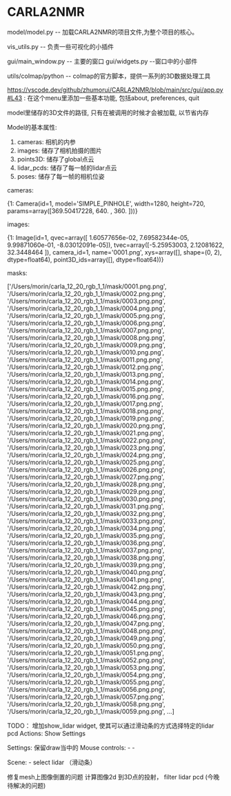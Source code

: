 # CARLA2NMR


model/model.py -- 加载CARLA2NMR的项目文件,为整个项目的核心。

vis_utils.py -- 负责一些可视化的小插件

gui/main_window.py -- 主要的窗口
gui/widgets.py --窗口中的小部件

utils/colmap/python -- colmap的官方脚本，提供一系列的3D数据处理工具

https://vscode.dev/github/zhumorui/CARLA2NMR/blob/main/src/gui/app.py#L43 : 在这个menu里添加一些基本功能, 包括about, preferences, quit


model里储存的3D文件的路径, 只有在被调用的时候才会被加载, 以节省内存

Model的基本属性:
1. cameras: 相机的内参
2. images: 储存了相机拍摄的图片
3. points3D: 储存了global点云
4. lidar_pcds: 储存了每一帧的lidar点云
5. poses: 储存了每一帧的相机位姿


cameras:

{1: Camera(id=1, model='SIMPLE_PINHOLE', width=1280, height=720, params=array([369.50417228, 640.        , 360.        ]))}


images: 

{1: Image(id=1, qvec=array([ 1.60577656e-02,  7.69582344e-05,  9.99871060e-01, -8.03012091e-05]), tvec=array([-5.25953003,  2.12081622, 32.3448464 ]), camera_id=1, name='0001.png', xys=array([], shape=(0, 2), dtype=float64), point3D_ids=array([], dtype=float64))}

masks: 

['/Users/morin/carla_12_20_rgb_1_1/mask/0001.png.png', '/Users/morin/carla_12_20_rgb_1_1/mask/0002.png.png', '/Users/morin/carla_12_20_rgb_1_1/mask/0003.png.png', '/Users/morin/carla_12_20_rgb_1_1/mask/0004.png.png', '/Users/morin/carla_12_20_rgb_1_1/mask/0005.png.png', '/Users/morin/carla_12_20_rgb_1_1/mask/0006.png.png', '/Users/morin/carla_12_20_rgb_1_1/mask/0007.png.png', '/Users/morin/carla_12_20_rgb_1_1/mask/0008.png.png', '/Users/morin/carla_12_20_rgb_1_1/mask/0009.png.png', '/Users/morin/carla_12_20_rgb_1_1/mask/0010.png.png', '/Users/morin/carla_12_20_rgb_1_1/mask/0011.png.png', '/Users/morin/carla_12_20_rgb_1_1/mask/0012.png.png', '/Users/morin/carla_12_20_rgb_1_1/mask/0013.png.png', '/Users/morin/carla_12_20_rgb_1_1/mask/0014.png.png', '/Users/morin/carla_12_20_rgb_1_1/mask/0015.png.png', '/Users/morin/carla_12_20_rgb_1_1/mask/0016.png.png', '/Users/morin/carla_12_20_rgb_1_1/mask/0017.png.png', '/Users/morin/carla_12_20_rgb_1_1/mask/0018.png.png', '/Users/morin/carla_12_20_rgb_1_1/mask/0019.png.png', '/Users/morin/carla_12_20_rgb_1_1/mask/0020.png.png', '/Users/morin/carla_12_20_rgb_1_1/mask/0021.png.png', '/Users/morin/carla_12_20_rgb_1_1/mask/0022.png.png', '/Users/morin/carla_12_20_rgb_1_1/mask/0023.png.png', '/Users/morin/carla_12_20_rgb_1_1/mask/0024.png.png', '/Users/morin/carla_12_20_rgb_1_1/mask/0025.png.png', '/Users/morin/carla_12_20_rgb_1_1/mask/0026.png.png', '/Users/morin/carla_12_20_rgb_1_1/mask/0027.png.png', '/Users/morin/carla_12_20_rgb_1_1/mask/0028.png.png', '/Users/morin/carla_12_20_rgb_1_1/mask/0029.png.png', '/Users/morin/carla_12_20_rgb_1_1/mask/0030.png.png', '/Users/morin/carla_12_20_rgb_1_1/mask/0031.png.png', '/Users/morin/carla_12_20_rgb_1_1/mask/0032.png.png', '/Users/morin/carla_12_20_rgb_1_1/mask/0033.png.png', '/Users/morin/carla_12_20_rgb_1_1/mask/0034.png.png', '/Users/morin/carla_12_20_rgb_1_1/mask/0035.png.png', '/Users/morin/carla_12_20_rgb_1_1/mask/0036.png.png', '/Users/morin/carla_12_20_rgb_1_1/mask/0037.png.png', '/Users/morin/carla_12_20_rgb_1_1/mask/0038.png.png', '/Users/morin/carla_12_20_rgb_1_1/mask/0039.png.png', '/Users/morin/carla_12_20_rgb_1_1/mask/0040.png.png', '/Users/morin/carla_12_20_rgb_1_1/mask/0041.png.png', '/Users/morin/carla_12_20_rgb_1_1/mask/0042.png.png', '/Users/morin/carla_12_20_rgb_1_1/mask/0043.png.png', '/Users/morin/carla_12_20_rgb_1_1/mask/0044.png.png', '/Users/morin/carla_12_20_rgb_1_1/mask/0045.png.png', '/Users/morin/carla_12_20_rgb_1_1/mask/0046.png.png', '/Users/morin/carla_12_20_rgb_1_1/mask/0047.png.png', '/Users/morin/carla_12_20_rgb_1_1/mask/0048.png.png', '/Users/morin/carla_12_20_rgb_1_1/mask/0049.png.png', '/Users/morin/carla_12_20_rgb_1_1/mask/0050.png.png', '/Users/morin/carla_12_20_rgb_1_1/mask/0051.png.png', '/Users/morin/carla_12_20_rgb_1_1/mask/0052.png.png', '/Users/morin/carla_12_20_rgb_1_1/mask/0053.png.png', '/Users/morin/carla_12_20_rgb_1_1/mask/0054.png.png', '/Users/morin/carla_12_20_rgb_1_1/mask/0055.png.png', '/Users/morin/carla_12_20_rgb_1_1/mask/0056.png.png', '/Users/morin/carla_12_20_rgb_1_1/mask/0057.png.png', '/Users/morin/carla_12_20_rgb_1_1/mask/0058.png.png', '/Users/morin/carla_12_20_rgb_1_1/mask/0059.png.png', ...]


TODO：
增加show_lidar widget, 使其可以通过滑动条的方式选择特定的lidar pcd
Actions:
    Show Settings



Settings:
保留draw当中的
Mouse controls:
    -
    -

Scene:
    - select lidar （滑动条）


修复mesh上图像倒置的问题
计算图像2d 到3D点的投射， filter lidar pcd (今晚待解决的问题)
